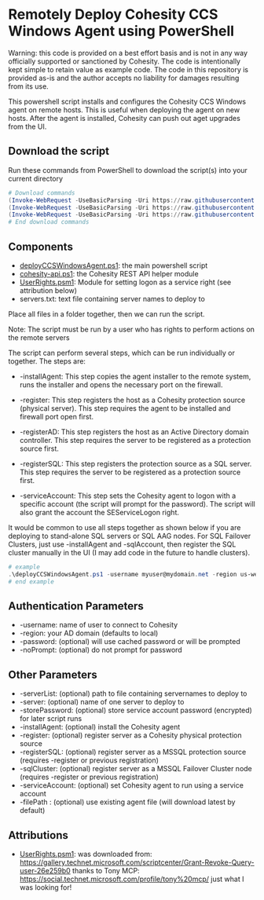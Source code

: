 # Remotely Deploy Cohesity CCS Windows Agent using PowerShell

Warning: this code is provided on a best effort basis and is not in any way officially supported or sanctioned by Cohesity. The code is intentionally kept simple to retain value as example code. The code in this repository is provided as-is and the author accepts no liability for damages resulting from its use.

This powershell script installs and configures the Cohesity CCS Windows agent on remote hosts. This is useful when deploying the agent on new hosts. After the agent is installed, Cohesity can push out aget upgrades from the UI.

## Download the script

Run these commands from PowerShell to download the script(s) into your current directory

```powershell
# Download commands
(Invoke-WebRequest -UseBasicParsing -Uri https://raw.githubusercontent.com/cohesity/community-automation-samples/main/ccs/powershell/deployCCSWindowsAgent/deployCCSWindowsAgent.ps1).content | Out-File deployCCSWindowsAgent.ps1; (Get-Content deployCCSWindowsAgent.ps1) | Set-Content deployCCSWindowsAgent.ps1
(Invoke-WebRequest -UseBasicParsing -Uri https://raw.githubusercontent.com/cohesity/community-automation-samples/main/powershell/deployWindowsAgent/UserRights.psm1).content | Out-File UserRights.psm1; (Get-Content UserRights.psm1) | Set-Content UserRights.psm1
(Invoke-WebRequest -UseBasicParsing -Uri https://raw.githubusercontent.com/cohesity/community-automation-samples/main/powershell/cohesity-api/cohesity-api.ps1).content | Out-File cohesity-api.ps1; (Get-Content cohesity-api.ps1) | Set-Content cohesity-api.ps1
# End download commands
```

## Components

* [deployCCSWindowsAgent.ps1](https://raw.githubusercontent.com/cohesity/community-automation-samples/main/powershell/deployCCSWindowsAgent/deployCCSWindowsAgent.ps1): the main powershell script
* [cohesity-api.ps1](https://raw.githubusercontent.com/cohesity/community-automation-samples/main/powershell/cohesity-api/cohesity-api.ps1): the Cohesity REST API helper module
* [UserRights.psm1](https://raw.githubusercontent.com/cohesity/community-automation-samples/main/powershell/deployCCSWindowsAgent/UserRights.psm1): Module for setting logon as a service right (see attribution below)
* servers.txt: text file containing server names to deploy to

Place all files in a folder together, then we can run the script.

Note: The script must be run by a user who has rights to perform actions on the remote servers

The script can perform several steps, which can be run individually or together. The steps are:

* -installAgent: This step copies the agent installer to the remote system, runs the installer and opens the necessary port on the firewall.

* -register: This step registers the host as a Cohesity protection source (physical server). This step requires the agent to be installed and firewall port open first.

* -registerAD: This step registers the host as an Active Directory domain controller. This step requires the server to be registered as a protection source first.

* -registerSQL: This step registers the protection source as a SQL server. This step requires the server to be registered as a protection source first.

* -serviceAccount: This step sets the Cohesity agent to logon with a specific account (the script will prompt for the password). The script will also grant the account the SEServiceLogon right.

It would be common to use all steps together as shown below if you are deploying to stand-alone SQL servers or SQL AAG nodes. For SQL Failover Clusters, just use -installAgent and -sqlAccount, then register the SQL cluster manually in the UI (I may add code in the future to handle clusters).

```powershell
# example
.\deployCCSWindowsAgent.ps1 -username myuser@mydomain.net -region us-west-2 -serverList .\sqlServers.txt -installAgent -saasConnector 'my saas connector' -register -registerSQL -serviceAccount mydomain.net\myuser
# end example
```

## Authentication Parameters

* -username: name of user to connect to Cohesity
* -region: your AD domain (defaults to local)
* -password: (optional) will use cached password or will be prompted
* -noPrompt: (optional) do not prompt for password

## Other Parameters

* -serverList: (optional) path to file containing servernames to deploy to
* -server: (optional) name of one server to deploy to
* -storePassword: (optional) store service account password (encrypted) for later script runs
* -installAgent: (optional) install the Cohesity agent
* -register: (optional) register server as a Cohesity physical protection source
* -registerSQL: (optional) register server as a MSSQL protection source (requires -register or previous registration)
* -sqlCluster: (optional) register server as a MSSQL Failover Cluster node (requires -register or previous registration)
* -serviceAccount: (optional) set Cohesity agent to run using a service account
* -filePath : (optional) use existing agent file (will download latest by default)

## Attributions

* [UserRights.psm1](https://raw.githubusercontent.com/cohesity/community-automation-samples/main/powershell/deployCCSWindowsAgent/UserRights.psm1): was downloaded from: <https://gallery.technet.microsoft.com/scriptcenter/Grant-Revoke-Query-user-26e259b0> thanks to Tony MCP: <https://social.technet.microsoft.com/profile/tony%20mcp/> just what I was looking for!
